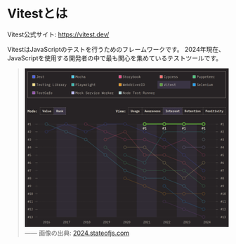 # Vitestとは

Vitest公式サイト: <https://vitest.dev/>

VitestはJavaScriptのテストを行うためのフレームワークです。
2024年現在、JavaScriptを使用する開発者の中で最も関心を集めているテストツールです。

> ![ランキング](assets/2024_stateofjs_libraries_testing_ranking.png)\
> ―― 画像の出典: [2024.stateofjs.com](https://2024.stateofjs.com/ja-JP/libraries/testing/)
